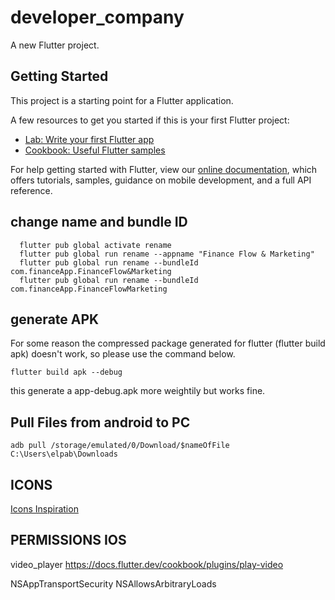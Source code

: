 # developer_company

A new Flutter project.

## Getting Started

This project is a starting point for a Flutter application.

A few resources to get you started if this is your first Flutter project:

- [Lab: Write your first Flutter app](https://flutter.dev/docs/get-started/codelab)
- [Cookbook: Useful Flutter samples](https://flutter.dev/docs/cookbook)

For help getting started with Flutter, view our
[online documentation](https://flutter.dev/docs), which offers tutorials,
samples, guidance on mobile development, and a full API reference.


## change name and bundle ID
```
  flutter pub global activate rename
  flutter pub global run rename --appname "Finance Flow & Marketing"
  flutter pub global run rename --bundleId com.financeApp.FinanceFlow&Marketing
  flutter pub global run rename --bundleId com.financeApp.FinanceFlowMarketing
```

## generate APK

For some reason the compressed package generated for flutter (flutter build apk) doesn't work, so please use the command below.
```
flutter build apk --debug
```
this generate a app-debug.apk more weightily but works fine.



## Pull Files from android to PC

```
adb pull /storage/emulated/0/Download/$nameOfFile C:\Users\elpab\Downloads
```


## ICONS
[Icons Inspiration](https://icons8.com/icon/set/no-image/cotton)


## PERMISSIONS IOS 

video_player
https://docs.flutter.dev/cookbook/plugins/play-video

<key>NSAppTransportSecurity</key>
<dict>
  <key>NSAllowsArbitraryLoads</key>
  <true/>
</dict>

